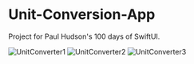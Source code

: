 # Unit-Conversion-App

Project for Paul Hudson's 100 days of SwiftUI.

![UnitConverter1](https://github.com/lyuhiroyama/Unit-Conversion-App/assets/98152295/b765ecf8-711b-470c-9eeb-a773c210bfcb)  ![UnitConverter2](https://github.com/lyuhiroyama/Unit-Conversion-App/assets/98152295/e92aef38-bf6a-4525-b140-3a761467bf29)  ![UnitConverter3](https://github.com/lyuhiroyama/Unit-Conversion-App/assets/98152295/51156604-45f4-44ed-be96-b543f5c8d075)
